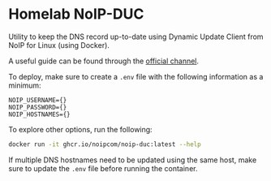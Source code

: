 # Homelab NoIP-DUC
Utility to keep the DNS record up-to-date using Dynamic Update Client from NoIP for Linux (using Docker).

A useful guide can be found through the [official channel](https://github.com/noipcom/linux-update-client-docker).

To deploy, make sure to create a `.env` file with the following information as a minimum:
```
NOIP_USERNAME={}
NOIP_PASSWORD={}
NOIP_HOSTNAMES={}
```

To explore other options, run the following:
```bash
docker run -it ghcr.io/noipcom/noip-duc:latest --help
```

If multiple DNS hostnames need to be updated using the same host, make sure to update the `.env` file before running the container.
